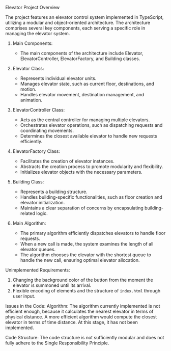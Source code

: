  Elevator Project Overview

The project features an elevator control system implemented in TypeScript, utilizing a modular and object-oriented architecture. The architecture comprises several key components, each serving a specific role in managing the elevator system.

1. Main Components:
   - The main components of the architecture include Elevator, ElevatorController, ElevatorFactory, and Building classes.

2. Elevator Class:
   - Represents individual elevator units.
   - Manages elevator state, such as current floor, destinations, and motion.
   - Handles elevator movement, destination management, and animation.

3. ElevatorController Class:
   - Acts as the central controller for managing multiple elevators.
   - Orchestrates elevator operations, such as dispatching requests and coordinating movements.
   - Determines the closest available elevator to handle new requests efficiently.

4. ElevatorFactory Class:
   - Facilitates the creation of elevator instances.
   - Abstracts the creation process to promote modularity and flexibility.
   - Initializes elevator objects with the necessary parameters.

5. Building Class:
   - Represents a building structure.
   - Handles building-specific functionalities, such as floor creation and elevator initialization.
   - Maintains a clear separation of concerns by encapsulating building-related logic.

6. Main Algorithm:
   - The primary algorithm efficiently dispatches elevators to handle floor requests.
   - When a new call is made, the system examines the length of all elevator queues.
   - The algorithm chooses the elevator with the shortest queue to handle the new call, ensuring optimal elevator allocation.

Unimplemented Requirements:
1. Changing the background color of the button from the moment the elevator is summoned until its arrival.
2. Flexible encoding of elements and the structure of `index.html` through user input.

Issues in the Code:
Algorithm:
The algorithm currently implemented is not efficient enough, because it calculates the nearest elevator in terms of physical distance. A more efficient algorithm would compute the closest elevator in terms of time distance. At this stage, it has not been implemented.

Code Structure:
The code structure is not sufficiently modular and does not fully adhere to the Single Responsibility Principle.
